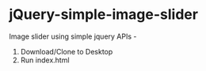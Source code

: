 jQuery-simple-image-slider
==========================

Image slider using simple jquery APIs -
1. Download/Clone to Desktop
2. Run index.html 
